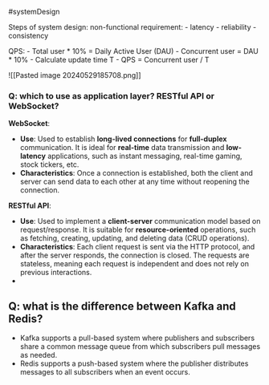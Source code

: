 #systemDesign 

Steps of system design:
non-functional requirement: 
	- latency
	- reliability
	- consistency

QPS:
	- Total user * 10% = Daily Active User (DAU)
	- Concurrent user = DAU * 10%
	- Calculate update time T
	- QPS = Concurrent user / T

![[Pasted image 20240529185708.png]] 

### Q: which to use as application layer? RESTful API or WebSocket?

**WebSocket**:
- **Use**: Used to establish **long-lived connections** for **full-duplex** communication. It is ideal for **real-time** data transmission and **low-latency** applications, such as instant messaging, real-time gaming, stock tickers, etc.
- **Characteristics**: Once a connection is established, both the client and server can send data to each other at any time without reopening the connection.

**RESTful API**:
- **Use**: Used to implement a **client-server** communication model based on request/response. It is suitable for **resource-oriented** operations, such as fetching, creating, updating, and deleting data (CRUD operations).
- **Characteristics**: Each client request is sent via the HTTP protocol, and after the server responds, the connection is closed. The requests are stateless, meaning each request is independent and does not rely on previous interactions.
-
## Q: what is the difference between Kafka and Redis?
- Kafka supports a pull-based system where publishers and subscribers share a common
message queue from which subscribers pull messages as needed.
- Redis supports a push-based system where the publisher distributes messages to all subscribers when an event occurs.
